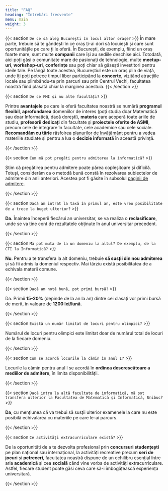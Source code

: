 ```yaml
---
title: "FAQ"
heading: "Întrebări frecvente"
menu: main
weight: 3
---
```


{{< section `De ce să aleg București în locul altor orașe?` >}}
În mare parte, trebuie să te gândești în ce oraș ți-ai dori să locuiești și care sunt oportunitățile pe care ți le oferă. În București, de exemplu, fiind un oraș foarte mare, sunt multe **companii** care își au sediile deschise aici.
Totodată, aici poți găsi o comunitate mare de pasionați de tehnologie, multe **meetup-uri**, **workshop-uri**, **conferințe** sau poți chiar să găsești investitori pentru ideile tale. Pe lângă toate acestea, Bucureștiul este un oraș plin de viață, unde îți poți petrece timpul liber participând la **concerte**, vizitând atracțiile locale sau plimbându-te prin parcuri sau prin Centrul Vechi, facultatea noastră fiind plasată chiar la marginea
acestuia.
{{< /section >}}

{{< section `De ce FMI și nu alte facultăți?` >}}

Printre **avantajele** pe care le oferă facultatea noastră se numără **programul flexibil**, **aprofundarea** domeniilor de interes (poți studia doar Matematică sau doar Informatică, dacă dorești), **materia** care acoperă toate ariile de studiu, **profesorii dedicați** din facultate și **proiectele oferite de ASMI**, precum cele de integrare în facultate, cele academice sau cele sociale.
**Recomandăm cu tărie** răsfoirea <a href="https://drive.google.com/drive/folders/1kG5DrzUHeDTVoqDXhJf9UH80HGlBNieQ" target="_blank">planurilor de învățământ</a> pentru a vedea materiile studiate și pentru a lua o **decizie informată** în această privință.


{{< /section >}}

{{< section `Cum mă pot pregăti pentru admiterea la informatică?` >}}

Știm că pregătirea pentru admitere poate părea copleșitoare și dificilă. Totuși, considerăm ca o metodă bună constă în rezolvarea subiectelor de admitere din anii anteriori. Acestea pot fi găsite în subsolul <a href="https://fmi.unibuc.ro/admitere-licenta-iulie-2025/" target="_blank">paginii de admitere</a>.


{{< /section >}}


{{< section `Dacă am intrat la taxă în primul an, este vreo posibilitate de a trece la buget ulterior?` >}}


**Da.** Înaintea începerii fiecărui an universitar, se va realiza o **reclasificare**, unde se va ține cont de rezultatele obținute în anul universitar precedent.


{{< /section >}}

{{< section `Mă pot muta de la un domeniu la altul? De exemplu, de la CTI la Informatică?` >}}


**Nu**. Pentru a te transfera la alt domeniu, trebuie **să susții din nou admiterea** și să fii admis la domeniul respectiv. Mai târziu există posibilitatea de a echivala materii comune.


{{< /section >}}


{{< section `Dacă am notă bună, pot primi bursă?` >}}


Da. Primii **15-20%** (depinde de la an la an) dintre cei clasați vor primi bursă de merit, în valoare de **1200 lei/lună.**


{{< /section >}}


{{< section `Există un număr limitat de locuri pentru olimpici?` >}}


Numărul de locuri pentru olimpici este limitat doar de numărul total de locuri de la fiecare domeniu.


{{< /section >}}


{{< section `Cum se acordă locurile la cămin în anul I?` >}}


Locurile la cămin pentru anul I se acordă în **ordinea descrescătoare a mediilor de admitere**, în limita disponibilității.


{{< /section >}}


{{< section `Dacă intru la altă facultate de informatică, mă pot transfera ulterior la Facultatea de
Matematică și Informatică, Unibuc?` >}}


**Da**, cu mențiunea că va trebui să susții ulterior examenele la care nu este posibilă echivalarea cu materiile pe care le-ai parcurs.


{{< /section >}}

{{< section `Ce activități extracurriculare există?` >}}

De la oportunități de a te dezvolta profesional prin **concursuri studențești** pe plan național sau internațional, la activități recreative precum  **seri de jocuri** și **petreceri**, facultatea noastră dispune de un echilibru esențial între aria **academică** și cea **socială** când vine vorba de activități extracurriculare. Astfel, fiecare student poate găsi ceva care să-i îmbogățească experiența universitară.

{{< /section >}}